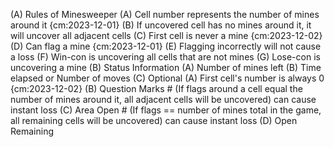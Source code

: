 (A) Rules of Minesweeper
    (A) Cell number represents the number of mines around it {cm:2023-12-01}
    (B) If uncovered cell has no mines around it, it will uncover all adjacent cells
    (C) First cell is never a mine {cm:2023-12-02}
    (D) Can flag a mine {cm:2023-12-01}
    (E) Flagging incorrectly will not cause a loss
    (F) Win-con is uncovering all cells that are not mines
    (G) Lose-con is uncovering a mine
(B) Status Information
    (A) Number of mines left
    (B) Time elapsed or Number of moves
(C) Optional
    (A) First cell's number is always 0 {cm:2023-12-02}
    (B) Question Marks
    # (If flags around a cell equal the number of mines around it, all adjacent cells will be uncovered) can cause instant loss
    (C) Area Open 
    # (If flags == number of mines total in the game, all remaining cells will be uncovered) can cause instant loss
    (D) Open Remaining 